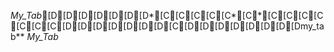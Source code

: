 *My_Tab*[D[D[D[D[D[D[D*[C[C[C[C[C*[C*[C[C[C[C[C[C[C[D[D[D[D[D[D[D[C[D[D[D[D[D[D[D[Dmy_tab** _My_Tab_
